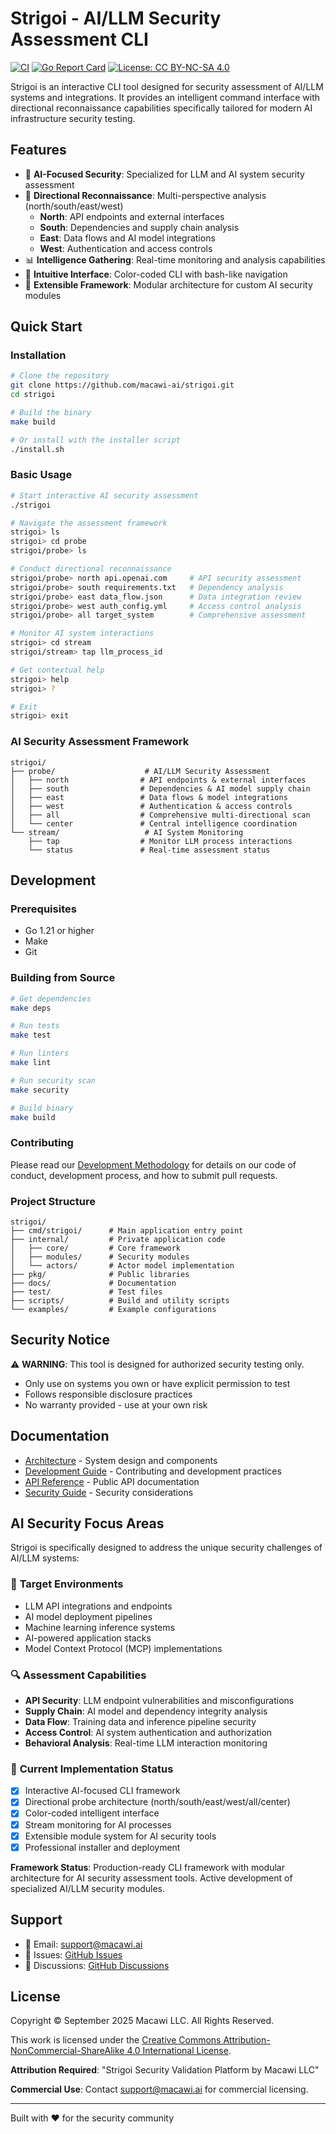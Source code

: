 # Strigoi - AI/LLM Security Assessment CLI

[![CI](https://github.com/macawi-ai/strigoi/actions/workflows/ci.yml/badge.svg)](https://github.com/macawi-ai/strigoi/actions/workflows/ci.yml)
[![Go Report Card](https://goreportcard.com/badge/github.com/macawi-ai/strigoi)](https://goreportcard.com/report/github.com/macawi-ai/strigoi)
[![License: CC BY-NC-SA 4.0](https://img.shields.io/badge/License-CC%20BY--NC--SA%204.0-lightgrey.svg)](https://creativecommons.org/licenses/by-nc-sa/4.0/)

Strigoi is an interactive CLI tool designed for security assessment of AI/LLM systems and integrations. It provides an intelligent command interface with directional reconnaissance capabilities specifically tailored for modern AI infrastructure security testing.

## Features

- 🤖 **AI-Focused Security**: Specialized for LLM and AI system security assessment
- 🧭 **Directional Reconnaissance**: Multi-perspective analysis (north/south/east/west)
  - **North**: API endpoints and external interfaces
  - **South**: Dependencies and supply chain analysis
  - **East**: Data flows and AI model integrations
  - **West**: Authentication and access controls
- 📊 **Intelligence Gathering**: Real-time monitoring and analysis capabilities
- 🎨 **Intuitive Interface**: Color-coded CLI with bash-like navigation
- 🔧 **Extensible Framework**: Modular architecture for custom AI security modules

## Quick Start

### Installation

```bash
# Clone the repository
git clone https://github.com/macawi-ai/strigoi.git
cd strigoi

# Build the binary
make build

# Or install with the installer script
./install.sh
```

### Basic Usage

```bash
# Start interactive AI security assessment
./strigoi

# Navigate the assessment framework
strigoi> ls
strigoi> cd probe
strigoi/probe> ls

# Conduct directional reconnaissance
strigoi/probe> north api.openai.com     # API security assessment
strigoi/probe> south requirements.txt   # Dependency analysis
strigoi/probe> east data_flow.json      # Data integration review
strigoi/probe> west auth_config.yml     # Access control analysis
strigoi/probe> all target_system        # Comprehensive assessment

# Monitor AI system interactions
strigoi> cd stream
strigoi/stream> tap llm_process_id

# Get contextual help
strigoi> help
strigoi> ?

# Exit
strigoi> exit
```

### AI Security Assessment Framework

```
strigoi/
├── probe/                    # AI/LLM Security Assessment
│   ├── north                # API endpoints & external interfaces
│   ├── south                # Dependencies & AI model supply chain
│   ├── east                 # Data flows & model integrations
│   ├── west                 # Authentication & access controls
│   ├── all                  # Comprehensive multi-directional scan
│   └── center               # Central intelligence coordination
└── stream/                   # AI System Monitoring
    ├── tap                  # Monitor LLM process interactions
    └── status               # Real-time assessment status
```

## Development

### Prerequisites

- Go 1.21 or higher
- Make
- Git

### Building from Source

```bash
# Get dependencies
make deps

# Run tests
make test

# Run linters
make lint

# Run security scan
make security

# Build binary
make build
```

### Contributing

Please read our [Development Methodology](docs/DEVELOPMENT_METHODOLOGY.md) for details on our code of conduct, development process, and how to submit pull requests.

### Project Structure

```
strigoi/
├── cmd/strigoi/      # Main application entry point
├── internal/         # Private application code
│   ├── core/         # Core framework
│   ├── modules/      # Security modules
│   └── actors/       # Actor model implementation
├── pkg/              # Public libraries
├── docs/             # Documentation
├── test/             # Test files
├── scripts/          # Build and utility scripts
└── examples/         # Example configurations
```

## Security Notice

⚠️ **WARNING**: This tool is designed for authorized security testing only. 

- Only use on systems you own or have explicit permission to test
- Follows responsible disclosure practices
- No warranty provided - use at your own risk

## Documentation

- [Architecture](docs/ARCHITECTURE.md) - System design and components
- [Development Guide](docs/DEVELOPMENT_METHODOLOGY.md) - Contributing and development practices
- [API Reference](docs/API.md) - Public API documentation
- [Security Guide](docs/SECURITY.md) - Security considerations

## AI Security Focus Areas

Strigoi is specifically designed to address the unique security challenges of AI/LLM systems:

### 🎯 **Target Environments**
- LLM API integrations and endpoints
- AI model deployment pipelines
- Machine learning inference systems
- AI-powered application stacks
- Model Context Protocol (MCP) implementations

### 🔍 **Assessment Capabilities**
- **API Security**: LLM endpoint vulnerabilities and misconfigurations
- **Supply Chain**: AI model and dependency integrity analysis
- **Data Flow**: Training data and inference pipeline security
- **Access Control**: AI system authentication and authorization
- **Behavioral Analysis**: Real-time LLM interaction monitoring

### 🚀 **Current Implementation Status**
- [x] Interactive AI-focused CLI framework
- [x] Directional probe architecture (north/south/east/west/all/center)
- [x] Color-coded intelligent interface
- [x] Stream monitoring for AI processes
- [x] Extensible module system for AI security tools
- [x] Professional installer and deployment

**Framework Status**: Production-ready CLI framework with modular architecture for AI security assessment tools. Active development of specialized AI/LLM security modules.

## Support

- 📧 Email: support@macawi.ai
- 🐛 Issues: [GitHub Issues](https://github.com/macawi-ai/strigoi/issues)
- 💬 Discussions: [GitHub Discussions](https://github.com/macawi-ai/strigoi/discussions)

## License

Copyright © September 2025 Macawi LLC. All Rights Reserved.

This work is licensed under the [Creative Commons Attribution-NonCommercial-ShareAlike 4.0 International License](http://creativecommons.org/licenses/by-nc-sa/4.0/).

**Attribution Required**: "Strigoi Security Validation Platform by Macawi LLC"

**Commercial Use**: Contact support@macawi.ai for commercial licensing.

---

Built with ♥️ for the security community